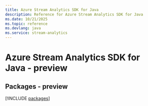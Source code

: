```yaml
---
title: Azure Stream Analytics SDK for Java
description: Reference for Azure Stream Analytics SDK for Java
ms.date: 10/21/2025
ms.topic: reference
ms.devlang: java
ms.service: stream-analytics
---
```

# Azure Stream Analytics SDK for Java - preview
## Packages - preview
[!INCLUDE [packages](stream-analytics-index.md)]